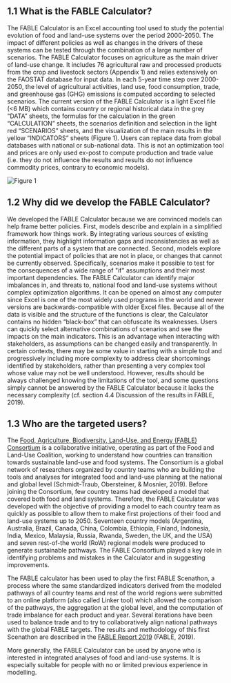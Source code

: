 ## 1.1 What is the FABLE Calculator?

The FABLE Calculator is an Excel accounting tool used to study the potential evolution of food and land-use systems over the period 2000-2050. The impact of different policies as well as changes in the drivers of these systems can be tested through the combination of a large number of scenarios. The FABLE Calculator focuses on agriculture as the main driver of land-use change. It includes 76 agricultural raw and processed products from the crop and livestock sectors (Appendix 1) and relies extensively on the FAOSTAT database for input data. In each 5-year time step over 2000-2050, the level of agricultural activities, land use, food consumption, trade, and greenhouse gas (GHG) emissions is computed according to selected scenarios. The current version of the FABLE Calculator is a light Excel file (<6 MB) which contains country or regional historical data in the grey “DATA” sheets, the formulas for the calculation in the green “CALCULATION” sheets, the scenarios definition and selection in the light red “SCENARIOS” sheets, and the visualization of the main results in the yellow “INDICATORS” sheets (Figure 1). Users can replace data from global databases with national or sub-national data. This is not an optimization tool and prices are only used ex-post to compute production and trade value (i.e. they do not influence the results and results do not influence commodity prices, contrary to economic models).

![Figure 1](https://user-images.githubusercontent.com/68918893/88781313-87ab5280-d18c-11ea-86fc-641c5053fc4f.png)

## 1.2 Why did we develop the FABLE Calculator?

We developed the FABLE Calculator because we are convinced models can help frame better policies. First, models describe and explain in a simplified framework how things work. By integrating various sources of existing information, they highlight information gaps and inconsistencies as well as the different parts of a system that are connected. Second, models explore the potential impact of policies that are not in place, or changes that cannot be currently observed. Specifically, scenarios make it possible to test for the consequences of a wide range of "if" assumptions and their most important dependencies.
The FABLE Calculator can identify major imbalances in, and threats to, national food and land-use systems without complex optimization algorithms. It can be opened on almost any computer since Excel is one of the most widely used programs in the world and newer versions are backwards-compatible with older Excel files. Because all of the data is visible and the structure of the functions is clear, the Calculator contains no hidden “black-box” that can obfuscate its weaknesses. Users can quickly select alternative combinations of scenarios and see the impacts on the main indicators. This is an advantage when interacting with stakeholders, as assumptions can be changed easily and transparently. In certain contexts, there may be some value in starting with a simple tool and progressively including more complexity to address clear shortcomings identified by stakeholders, rather than presenting a very complex tool whose value may not be well understood. However, results should be always challenged knowing the limitations of the tool, and some questions simply cannot be answered by the FABLE Calculator because it lacks the necessary complexity (cf. section 4.4 Discussion of the results in FABLE, 2019).

## 1.3 Who are the targeted users?

The [Food, Agriculture, Biodiversity, Land-Use, and Energy (FABLE) Consortium](https://www.foodandlandusecoalition.org/fable/) is a collaborative initiative, operating as part of the Food and Land-Use Coalition, working to understand how countries can transition towards sustainable land-use and food systems. The Consortium is a global network of researchers organized by country teams who are building the tools and analyses for integrated food and land-use planning at the national and global level (Schmidt-Traub, Obersteiner, & Mosnier, 2019). Before joining the Consortium, few country teams had developed a model that covered both food and land systems. Therefore, the FABLE Calculator was developed with the objective of providing a model to each country team as quickly as possible to allow them to make first projections of their food and land-use systems up to 2050. Seventeen country models (Argentina, Australia, Brazil, Canada, China, Colombia, Ethiopia, Finland, Indonesia, India, Mexico, Malaysia, Russia, Rwanda, Sweden, the UK, and the USA) and seven rest-of-the world (RoW) regional models were produced to generate sustainable pathways. The FABLE Consortium played a key role in identifying problems and mistakes in the Calculator and in suggesting improvements.

The FABLE calculator has been used to play the first FABLE Scenathon, a process where the same standardized indicators derived from the modeled pathways of all country teams and rest of the world regions were submitted to an online platform (also called Linker tool) which allowed the comparison of the pathways, the aggregation at the global level, and the computation of trade imbalance for each product and year. Several iterations have been used to balance trade and to try to collaboratively align national pathways with the global FABLE targets. The results and methodology of this first Scenathon are described in the [FABLE Report 2019](https://www.foodandlandusecoalition.org/wp-content/uploads/2019/09/2019FABLEReport_Full_LowResolution.pdf) (FABLE, 2019).


More generally, the FABLE Calculator can be used by anyone who is interested in integrated analyses of food and land-use systems. It is especially suitable for people with no or limited previous experience in modelling.

